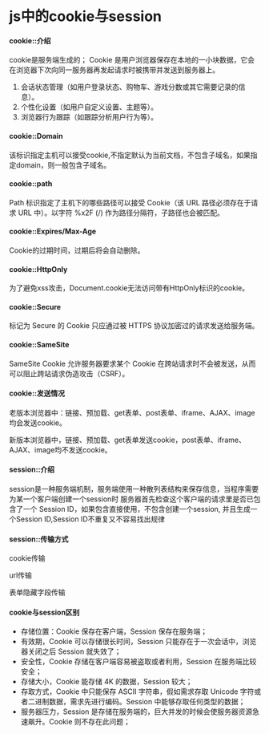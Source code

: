 # js中的cookie与session

#### cookie::介绍

cookie是服务端生成的；
Cookie 是用户浏览器保存在本地的一小块数据，它会在浏览器下次向同一服务器再发起请求时被携带并发送到服务器上。
1. 会话状态管理（如用户登录状态、购物车、游戏分数或其它需要记录的信息）。
2. 个性化设置（如用户自定义设置、主题等）。
3. 浏览器行为跟踪（如跟踪分析用户行为等）。

#### cookie::Domain

该标识指定主机可以接受cookie,不指定默认为当前文档，不包含子域名，如果指定domain，则一般包含子域名。

#### cookie::path

Path 标识指定了主机下的哪些路径可以接受 Cookie（该 URL 路径必须存在于请求 URL 中）。以字符 %x2F (/) 作为路径分隔符，子路径也会被匹配。

#### cookie::Expires/Max-Age

Cookie的过期时间，过期后将会自动删除。

#### cookie::HttpOnly

为了避免xss攻击，Document.cookie无法访问带有HttpOnly标识的cookie。

#### cookie::Secure

标记为 Secure 的 Cookie 只应通过被 HTTPS 协议加密过的请求发送给服务端。

#### cookie::SameSite

SameSite Cookie 允许服务器要求某个 Cookie 在跨站请求时不会被发送，从而可以阻止跨站请求伪造攻击（CSRF）。

#### cookie::发送情况

老版本浏览器中：链接、预加载、get表单、post表单、iframe、AJAX、image均会发送cookie。

新版本浏览器中，链接、预加载、get表单发送cookie，post表单、iframe、AJAX、image均不发送cookie。

#### session::介绍

session是一种服务端机制，服务端使用一种散列表结构来保存信息，当程序需要为某一个客户端创建一个session时
服务器首先检查这个客户端的请求里是否已包含了一个 Session ID，如果包含直接使用，不包含创建一个session,
并且生成一个Session ID,Session ID不重复又不容易找出规律

#### session::传输方式

cookie传输

url传输

表单隐藏字段传输

#### cookie与session区别

- 存储位置：Cookie 保存在客户端，Session 保存在服务端；
- 有效期，Cookie 可以存储很长时间，Session 只能存在于一次会话中，浏览器关闭之后 Session 就失效了；
- 安全性，Cookie 存储在客户端容易被盗取或者利用，Session 在服务端比较安全；
- 存储大小，Cookie 能存储 4K 的数据，Session 较大；
- 存取方式，Cookie 中只能保存 ASCII 字符串，假如需求存取 Unicode 字符或者二进制数据，需求先进行编码。Session 中能够存取任何类型的数据；
- 服务器压力，Session 是存储在服务端的，巨大并发的时候会使服务器资源急速飙升。Cookie 则不存在此问题；










